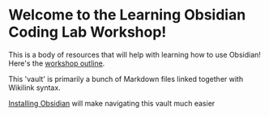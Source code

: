 # Welcome to the Learning Obsidian Coding Lab Workshop!

This is a body of resources that will help with learning how to use Obsidian! Here's the [workshop outline](Workshop%20Outline.md).

This 'vault' is primarily a bunch of Markdown files linked together with Wikilink syntax.

[Installing Obsidian](https://obsidian.md/) will make navigating this vault much easier

